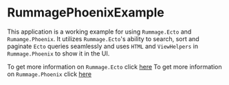 # RummagePhoenixExample

This application is a working example for using `Rummage.Ecto` and `Rumamge.Phoenix`.
It utilizes `Rummage.Ecto`'s ability to search, sort and paginate `Ecto` queries seamlessly
and uses `HTML` and `ViewHelpers` in `Rummage.Phoenix` to show it in the UI.

To get more information on `Rummage.Ecto` click [here](https://github.com/Excipients/rummage_ecto)
To get more information on `Rummage.Phoenix` click [here](https://github.com/Excipients/rummage_phoenix)
